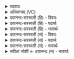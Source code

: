 <details><summary>पदपाठः</summary>

ऊ॒र्ध्वाम्। आ। रो॒ह॒। प॒ङ्क्तिः। त्वा॒। अ॒व॒तु॒। शा॒क्व॒र॒रै॒वतेऽइति॑ शाक्वररै॒वते। साम॑नी॒ऽइति॑ सामनी। त्रि॒ण॒व॒त्र॒य॒स्त्रिꣳशौ। त्रि॒न॒व॒त्र॒य॒स्त्रि॒ꣳशाविति॑ त्रिनवऽत्रयस्त्रि॒ꣳशौ। स्तोमौ॑। हे॒म॒न्त॒शि॒शि॒रौ। ऋ॒तूऽइत्यृ॒तू। वर्चः॑। द्रवि॑णम्। प्रत्य॑स्त॒मिति॒ प्रति॑ऽअस्तम्। नमु॑चेः। शिरः॑। १४।
</details>

<details><summary>अधिमन्त्रम् (VC)</summary>

- यजमानो देवता
- वरुण ऋषिः
- भुरिग् जगती
- निषादः
</details>

<details><summary>दयानन्द-सरस्वती (हि) - विषयः</summary>

मनुष्यों को चाहिये कि प्रबल विद्या से अनेक पदार्थों को जानें, यह विषय अगले मन्त्र में कहा है ॥
</details>

<details><summary>दयानन्द-सरस्वती (हि) - पदार्थः</summary>

पदार्थान्वयभाषाः -  हे राजन् ! आप जो (ऊर्ध्वाम्) ऊपर की दिशा में (आरोह) प्रसिद्ध होवें तो (त्वा) आपको (पङ्क्तिः) पङ्क्ति नाम का पढ़ा हुआ छन्द (शाक्वररैवते) शक्वरी और रेवती छन्द से युक्त (सामनी) सामवेद के पूर्व उत्तर दो अवयव (त्रिणवत्रयस्त्रिंशौ) तीन काल, नव अङ्कों की विद्या और तैंतीस वसु आदि पदार्थ जिन दोनों से व्याख्यान किये गये हैं, उनके पूर्ण करनेवाले (स्तोमौ) स्तोत्रों के दो भेद (हेमन्तशिशिरौ) हेमन्त और शिशिर (ऋतू) ऋतु (वर्चः) ब्रह्मचर्य्य के साथ विद्या का पढ़ना और (द्रविणम्) ऐश्वर्य्य (अवतु) तृप्त करे और (नमुचेः) दुष्ट चोर का (शिरः) मस्तक (प्रत्यस्तम्) नष्ट-भ्रष्ट होवे ॥१४॥
</details>

<details><summary>दयानन्द-सरस्वती (हि) - भावार्थः</summary>

भावार्थभाषाः -  जो सब ऋतुओं में समय के अनुसार आहार-विहार युक्त होके विद्या योगाभ्यास और सत्सङ्गों का अच्छे प्रकार सेवन करते हैं, वे सब ऋतुओं में सुख भोगते हैं और इनको कोई चोर आदि भी पीड़ा नहीं दे सकता ॥१४॥
</details>

<details><summary>दयानन्द-सरस्वती (सं) - विषयः</summary>

मनुष्यैरुत्कृष्टविद्ययाऽनेके पदार्था विज्ञातव्या इत्याह ॥
</details>

<details><summary>दयानन्द-सरस्वती (सं) - पदार्थः</summary>

पदार्थान्वयभाषाः -  हे राजन् ! यद्यूर्ध्वा दिशमारोह तर्हि त्वा पङ्क्तिः शाक्वररैवते सामनी त्रिणवत्रयस्त्रिंशौ स्तोमौ हेमन्तशिशिरावृतू वर्चो द्रविणं चावतु, नमुचेः शिरश्च प्रत्यस्तं स्यात् ॥१४॥
</details>

<details><summary>दयानन्द-सरस्वती (सं) - भावार्थः</summary>

भावार्थभाषाः -  ये मनुष्या अन्वृतु योग्याऽऽहारविहारस्सन्तो विद्यायोगाभ्याससत्सङ्गान् चरन्ति, ते सर्वेष्वृतुषु सुखं भुञ्जते, न चैभ्यो कश्चिच्चौरः पीडां दातुं शक्नोति ॥१४॥
</details>

<details><summary>सविता जोशी ← दयानन्दः (म) - भावार्थः</summary>

भावार्थभाषाः -  जी माणसे सर्व ऋतूंमध्ये योग्य आहारविहार करतात, विद्या, योगाभ्यास व सत्संग करतात त्यांना सर्व ऋतूंमध्ये सुख प्राप्त होते. त्यांना कोणीही त्रास देऊ शकत नाही.
</details>